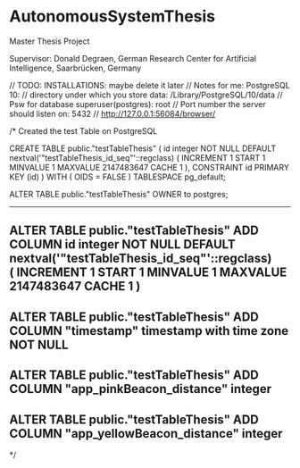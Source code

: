 # AutonomousSystemThesis
Master Thesis Project

Supervisor: Donald Degraen, German Research Center for Artificial Intelligence, Saarbrücken, Germany


// TODO: INSTALLATIONS: maybe delete it later
// Notes for me: PostgreSQL 10:
// directory under which you store data: /Library/PostgreSQL/10/data
// Psw for database superuser(postgres): root
// Port number the server should listen on: 5432
// http://127.0.0.1:56084/browser/

/* Created the test Table on PostgreSQL

CREATE TABLE public."testTableThesis"
(
    id integer NOT NULL DEFAULT nextval('"testTableThesis_id_seq"'::regclass) 
    ( INCREMENT 1 START 1 MINVALUE 1 MAXVALUE 2147483647 CACHE 1 ),
    CONSTRAINT id PRIMARY KEY (id)
)
WITH (
    OIDS = FALSE
)
TABLESPACE pg_default;

ALTER TABLE public."testTableThesis"
    OWNER to postgres;

----------------------------------------------------------------------------------------------------
ALTER TABLE public."testTableThesis"
    ADD COLUMN id integer NOT NULL DEFAULT nextval('"testTableThesis_id_seq"'::regclass)  
    ( INCREMENT 1 START 1 MINVALUE 1 MAXVALUE 2147483647 CACHE 1 )
----------------------------------------------------------------------------------------------------
ALTER TABLE public."testTableThesis"
    ADD COLUMN "timestamp" timestamp with time zone NOT NULL
----------------------------------------------------------------------------------------------------
ALTER TABLE public."testTableThesis"
    ADD COLUMN "app_pinkBeacon_distance" integer
----------------------------------------------------------------------------------------------------
ALTER TABLE public."testTableThesis"
    ADD COLUMN "app_yellowBeacon_distance" integer
----------------------------------------------------------------------------------------------------
*/